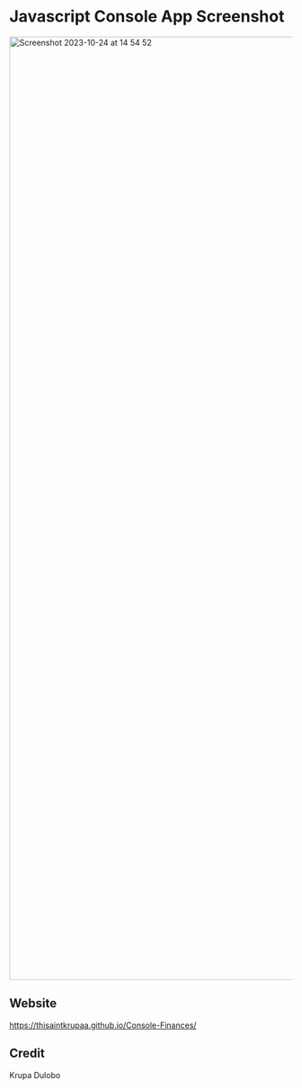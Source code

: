 # Javascript Console App Screenshot 



<img width="1680" alt="Screenshot 2023-10-24 at 14 54 52" src="https://github.com/Thisaintkrupaa/Console-Finances/assets/115632825/ac94a91b-8f31-44ec-b2ce-6842e70a07ae">


## Website
https://thisaintkrupaa.github.io/Console-Finances/

## Credit
Krupa Dulobo




